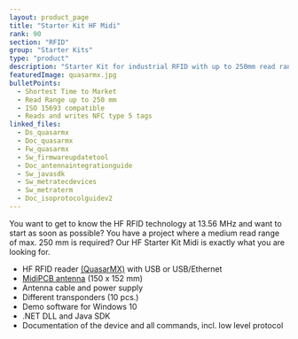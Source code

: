```yaml
---
layout: product_page
title: "Starter Kit HF Midi"
rank: 90
section: "RFID"
group: "Starter Kits"
type: "product"
description: "Starter Kit for industrial RFID with up to 250mm read range"
featuredImage: quasarmx.jpg
bulletPoints:
  - Shortest Time to Market 
  - Read Range up to 250 mm
  - ISO 15693 compatible
  - Reads and writes NFC type 5 tags
linked_files:
  - Ds_quasarmx
  - Doc_quasarmx
  - Fw_quasarmx
  - Sw_firmwareupdatetool
  - Doc_antennaintegrationguide
  - Sw_javasdk
  - Sw_metratecdevices
  - Sw_metraterm
  - Doc_isoprotocolguidev2
---
```

You want to get to know the HF RFID technology at 13.56 MHz and want to start as soon as possible? You have a project where a medium read range of max. 250 mm is required? Our HF Starter Kit Midi is exactly what you are looking for.

* HF RFID reader [(QuasarMX)](<https://www.metratec.com/en/products/rfid/rfidreaders/quasarmx/>) with USB or USB/Ethernet
* [MidiPCB antenna](<https://www.metratec.com/en/products/rfid/rfidantennas/midipcb-hf/>) (150 x 152 mm)
* Antenna cable and power supply
* Different transponders (10 pcs.)
* Demo software for Windows 10
* .NET DLL and Java SDK
* Documentation of the device and all commands, incl. low level protocol
